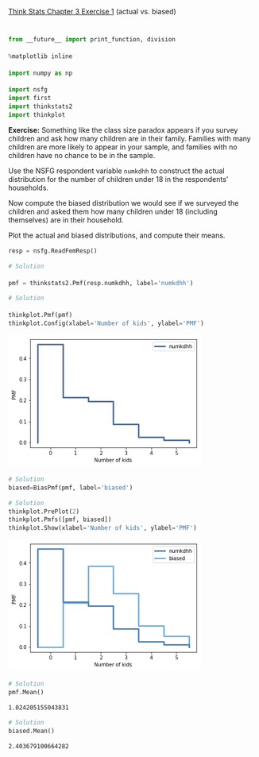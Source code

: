 [Think Stats Chapter 3 Exercise 1](http://greenteapress.com/thinkstats2/html/thinkstats2004.html#toc31) (actual vs. biased)

>> 
# 

```python
from __future__ import print_function, division

%matplotlib inline

import numpy as np

import nsfg
import first
import thinkstats2
import thinkplot
```



**Exercise:** Something like the class size paradox appears if you survey children and ask how many children are in their family. Families with many children are more likely to appear in your sample, and families with no children have no chance to be in the sample.

Use the NSFG respondent variable `numkdhh` to construct the actual distribution for the number of children under 18 in the respondents' households.

Now compute the biased distribution we would see if we surveyed the children and asked them how many children under 18 (including themselves) are in their household.

Plot the actual and biased distributions, and compute their means.


```python
resp = nsfg.ReadFemResp()
```


```python
# Solution 

pmf = thinkstats2.Pmf(resp.numkdhh, label='numkdhh')
```


```python
# Solution 

thinkplot.Pmf(pmf)
thinkplot.Config(xlabel='Number of kids', ylabel='PMF')
```


![alt text](https://github.com/marineveits/dsp/blob/master/img/2_01.png)



```python
# Solution
biased=BiasPmf(pmf, label='biased')
```


```python
# Solution 
thinkplot.PrePlot(2)
thinkplot.Pmfs([pmf, biased])
thinkplot.Show(xlabel='Number of kids', ylabel='PMF')
```


![alt text](https://github.com/marineveits/dsp/blob/master/img/2_02.png)



   



```python
# Solution 
pmf.Mean()
```




    1.024205155043831




```python
# Solution 
biased.Mean()
```




    2.403679100664282

